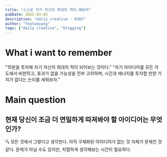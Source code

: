 ```yaml
---
title: "스스로 자기 자신의 최대의 적이 돼보라"
pubDate: 2022-03-03
description: "daliy creative - 0303"
author: "Yootaeyang"
tags: ["daily creative", "blogging"]
---
```


# What i want to remember

"15분을 투자해 자기 자신의 최대의 적이 되어보는 것이다."
"자기 아이디어를 모든 각도에서 비판하고, 효과가 없을 가능성을 전부 고려하며, 시간과 에너지를 투자할 만한 가치가 없다는 논리를 세워보자."

# Main question

## 현재 당신이 조금 더 면밀하게 따져봐야 할 아이디어는 무엇인가?

🔍 모든 것에서 그렇다고 생각한다. 아직 구체화된 아이디어가 없는 것 자체가 문제인 것 같다. 문제가 아닐 수도 있지만, 치열하게 생각해보는 시간이 필요하다.

